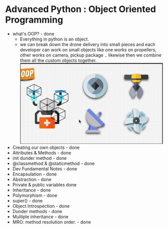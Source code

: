 # Advanced Python : Object Oriented Programming

- what's OOP? - done
  - Everything in python is an object.
  - we can break down the drone delivery into small pieces and each developer can work on small objects like one works on propellers, other works on camera, pickup package .. likewise then we combine them all the custom objects together.
    ![alt text](image.png)
- Creating our own objects - done
- Attributes & Methods - done
- init dunder method - done
- @classmethod & @staticmethod - done
- Dev Fundamental Notes - done
- Encapsulation - done
- Abstraction - done
- Private & public variables done
- Inheritance - done
- Polymorphism - done
- super() - done
- Object Introspection - done
- Dunder methods - done
- Multiple inheritance - done
- MRO: method resolution order. - done
